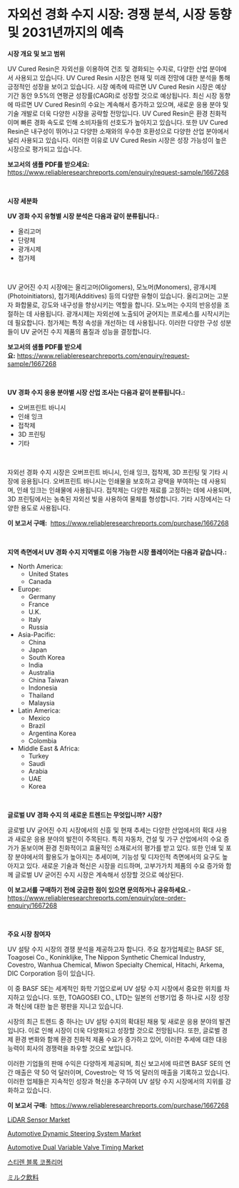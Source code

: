 <p><h1>자외선 경화 수지 시장: 경쟁 분석, 시장 동향 및 2031년까지의 예측</h1></p><p><strong>시장 개요 및 보고 범위</strong></p>
<p><p>UV Cured Resin은 자외선을 이용하여 건조 및 경화되는 수지로, 다양한 산업 분야에서 사용되고 있습니다. UV Cured Resin 시장은 현재 및 미래 전망에 대한 분석을 통해 긍정적인 성장을 보이고 있습니다. 시장 예측에 따르면 UV Cured Resin 시장은 예상 기간 동안 9.5%의 연평균 성장률(CAGR)로 성장할 것으로 예상됩니다. 최신 시장 동향에 따르면 UV Cured Resin의 수요는 계속해서 증가하고 있으며, 새로운 응용 분야 및 기술 개발로 더욱 다양한 시장을 공략할 전망입니다. UV Cured Resin은 환경 친화적이며 빠른 경화 속도로 인해 소비자들의 선호도가 높아지고 있습니다. 또한 UV Cured Resin은 내구성이 뛰어나고 다양한 소재와의 우수한 호환성으로 다양한 산업 분야에서 널리 사용되고 있습니다. 이러한 이유로 UV Cured Resin 시장은 성장 가능성이 높은 시장으로 평가되고 있습니다.</p></p>
<p><strong>보고서의 샘플 PDF를 받으세요:</strong> <a href="https://www.reliableresearchreports.com/enquiry/request-sample/1667268">https://www.reliableresearchreports.com/enquiry/request-sample/1667268</a></p>
<p>&nbsp;</p>
<p><strong>시장 세분화</strong></p>
<p><strong>UV 경화 수지 유형별 시장 분석은 다음과 같이 분류됩니다.:</strong></p>
<p><ul><li>올리고머</li><li>단량체</li><li>광개시제</li><li>첨가제</li></ul></p>
<p>&nbsp;</p>
<p><p>UV 굳어진 수지 시장에는 올리고머(Oligomers), 모노머(Monomers), 광개시제(Photoinitiators), 첨가제(Additives) 등의 다양한 유형이 있습니다. 올리고머는 고분자 화합물로, 강도와 내구성을 향상시키는 역할을 합니다. 모노머는 수지의 반응성을 조절하는 데 사용됩니다. 광개시제는 자외선에 노출되어 굳어지는 프로세스를 시작시키는 데 필요합니다. 첨가제는 특정 속성을 개선하는 데 사용됩니다. 이러한 다양한 구성 성분들이 UV 굳어진 수지 제품의 품질과 성능을 결정합니다.</p></p>
<p><strong>보고서의 샘플 PDF를 받으세요:</strong>&nbsp;<a href="https://www.reliableresearchreports.com/enquiry/request-sample/1667268">https://www.reliableresearchreports.com/enquiry/request-sample/1667268</a></p>
<p>&nbsp;</p>
<p><strong> UV 경화 수지 응용 분야별 시장 산업 조사는 다음과 같이 분류됩니다.:</strong></p>
<p><ul><li>오버프린트 바니시</li><li>인쇄 잉크</li><li>접착제</li><li>3D 프린팅</li><li>기타</li></ul></p>
<p>&nbsp;</p>
<p><p>자외선 경화 수지 시장은 오버프린트 바니시, 인쇄 잉크, 접착제, 3D 프린팅 및 기타 시장에 응용됩니다. 오버프린트 바니시는 인쇄물을 보호하고 광택을 부여하는 데 사용되며, 인쇄 잉크는 인쇄물에 사용됩니다. 접착제는 다양한 재료를 고정하는 데에 사용되며, 3D 프린팅에서는 농축된 자외선 빛을 사용하여 물체를 형성합니다. 기타 시장에서는 다양한 용도로 사용됩니다.</p></p>
<p><strong>이 보고서 구매:</strong>&nbsp; <a href="https://www.reliableresearchreports.com/purchase/1667268">https://www.reliableresearchreports.com/purchase/1667268</a></p>
<p>&nbsp;</p>
<p><strong>지역 측면에서 UV 경화 수지 지역별로 이용 가능한 시장 플레이어는 다음과 같습니다.:</strong></p>
<p><ul>
    <li>
        North America:
        <ul>
            <li>United States</li>
            <li>Canada</li>
        </ul>
    </li>
    <li>
        Europe:
        <ul>
            <li>Germany</li>
            <li>France</li>
            <li>U.K.</li>
            <li>Italy</li>
            <li>Russia</li>
        </ul>
    </li>
    <li>
        Asia-Pacific:
        <ul>
            <li>China</li>
            <li>Japan</li>
            <li>South Korea</li>
            <li>India</li>
            <li>Australia</li>
            <li>China Taiwan</li>
            <li>Indonesia</li>
            <li>Thailand</li>
            <li>Malaysia</li>
        </ul>
    </li>
    <li>
        Latin America:
        <ul>
            <li>Mexico</li>
            <li>Brazil</li>
            <li>Argentina Korea</li>
            <li>Colombia</li>
        </ul>
    </li>
    <li>
        Middle East & Africa:
        <ul>
            <li>Turkey</li>
            <li>Saudi</li>
            <li>Arabia</li>
            <li>UAE</li>
            <li>Korea</li>
        </ul>
    </li>
    </ul></p>
<p>&nbsp;</p>
<p><strong>글로벌 UV 경화 수지 의 새로운 트렌드는 무엇입니까? 시장?</strong></p>
<p><p>글로벌 UV 굳어진 수지 시장에서의 신흥 및 현재 추세는 다양한 산업에서의 확대 사용과 새로운 응용 분야의 발전이 주목된다. 특히 자동차, 건설 및 가구 산업에서의 수요 증가가 돋보이며 환경 친화적이고 효율적인 소재로서의 평가를 받고 있다. 또한 인쇄 및 포장 분야에서의 활용도가 높아지는 추세이며, 기능성 및 디자인적 측면에서의 요구도 높아지고 있다. 새로운 기술과 혁신은 시장을 리드하며, 고부가가치 제품의 수요 증가와 함께 글로벌 UV 굳어진 수지 시장은 계속해서 성장할 것으로 예상된다.</p></p>
<p><strong>이 보고서를 구매하기 전에 궁금한 점이 있으면 문의하거나 공유하세요.</strong>- <a href="https://www.reliableresearchreports.com/enquiry/pre-order-enquiry/1667268">https://www.reliableresearchreports.com/enquiry/pre-order-enquiry/1667268</a></p>
<p>&nbsp;</p>
<p><strong>주요 시장 참여자</strong></p>
<p><p>UV 설탕 수지 시장의 경쟁 분석을 제공하고자 합니다. 주요 참가업체로는 BASF SE, Toagosei Co., Koninklijke, The Nippon Synthetic Chemical Industry, Covestro, Wanhua Chemical, Miwon Specialty Chemical, Hitachi, Arkema, DIC Corporation 등이 있습니다. </p><p>이 중 BASF SE는 세계적인 화학 기업으로써 UV 설탕 수지 시장에서 중요한 위치를 차지하고 있습니다. 또한, TOAGOSEI CO., LTD는 일본의 선행기업 중 하나로 시장 성장과 혁신에 대한 높은 평판을 지니고 있습니다.</p><p>시장의 최근 트렌드 중 하나는 UV 설탕 수지의 확대된 채용 및 새로운 응용 분야의 발견입니다. 이로 인해 시장이 더욱 다양화되고 성장할 것으로 전망됩니다. 또한, 글로벌 경제 환경 변화와 함께 환경 친화적 제품 수요가 증가하고 있어, 이러한 추세에 대한 대응 능력이 회사의 경쟁력을 좌우할 것으로 보입니다.</p><p>이러한 기업들의 판매 수익은 다양하게 제공되며, 최신 보고서에 따르면 BASF SE의 연간 매출은 약 50 억 달러이며, Covestro는 약 15 억 달러의 매출을 기록하고 있습니다. 이러한 업체들은 지속적인 성장과 혁신을 추구하여 UV 설탕 수지 시장에서의 지위를 강화하고 있습니다.</p></p>
<p><strong>이 보고서 구매:</strong>&nbsp;&nbsp;<a href="https://www.reliableresearchreports.com/purchase/1667268">https://www.reliableresearchreports.com/purchase/1667268</a></p>
<p><p><a href="https://github.com/edytherolanlouisejk1miz0wig/Market-Research-Report-List-1/blob/main/lidar-sensor-market.md">LiDAR Sensor Market</a></p><p><a href="https://issuu.com/reportprime-2/docs/automotive-dynamic-steering-system-market-size-203">Automotive Dynamic Steering System Market</a></p><p><a href="https://issuu.com/reportprime-2/docs/automotive-dual-variable-valve-timing-market-size-">Automotive Dual Variable Valve Timing Market</a></p><p><a href="https://github.com/Madalyell456456/Market-Research-Report-List-1/blob/main/871186314499.md">스티렌 블록 코폴리머</a></p><p><a href="https://medium.com/@craigurcottrte8/%E7%89%9B%E4%B9%B3%E9%A3%B2%E6%96%99%E5%B8%82%E5%A0%B4%E3%82%92%E5%88%86%E6%9E%90-%E3%82%B0%E3%83%AD%E3%83%BC%E3%83%90%E3%83%AB%E7%94%A3%E6%A5%AD%E3%81%AE%E8%A6%96%E7%82%B9%E3%81%A8%E4%BA%88%E6%B8%AC-2024%E5%B9%B4%E3%81%8B%E3%82%892031%E5%B9%B4%E3%81%BE%E3%81%A7-97af622b29af">ミルク飲料</a></p></p>
